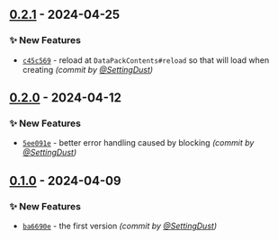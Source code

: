 
## [0.2.1] - 2024-04-25
### :sparkles: New Features
- [`c45c569`](https://github.com/SettingDust/RegistryBlocker/commit/c45c569b2e176ee69ed07dcf2e9e83a862c15de4) - reload at `DataPackContents#reload` so that will load when creating *(commit by [@SettingDust](https://github.com/SettingDust))*


## [0.2.0] - 2024-04-12
### :sparkles: New Features
- [`5ee091e`](https://github.com/SettingDust/RegistryBlocker/commit/5ee091e2e606e0154f17b9c4097f70b0986a4d52) - better error handling caused by blocking *(commit by [@SettingDust](https://github.com/SettingDust))*


## [0.1.0] - 2024-04-09
### :sparkles: New Features
- [`ba6690e`](https://github.com/SettingDust/RegistryBlocker/commit/ba6690efca9c3d5f03822e3c7a6e0e95b2ad61a4) - the first version *(commit by [@SettingDust](https://github.com/SettingDust))*


[0.1.0]: https://github.com/SettingDust/RegistryBlocker/compare/0.0.0...0.1.0
[0.2.0]: https://github.com/SettingDust/RegistryBlocker/compare/0.1.0...0.2.0
[0.2.1]: https://github.com/SettingDust/RegistryBlocker/compare/0.2.0...0.2.1
